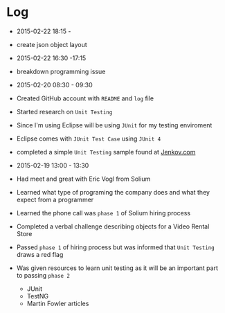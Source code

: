 # Log

- 2015-02-22 18:15 -
 - create json object layout

- 2015-02-22 16:30 -17:15
 - breakdown programming issue

- 2015-02-20 08:30 - 09:30
 - Created GitHub account with `README` and `log` file
 - Started research on `Unit Testing`
 - Since I'm using Eclipse will be using `JUnit` for my testing enviroment
 - Eclipse comes with `JUnit Test Case` using `JUnit 4`
 - completed a simple `Unit Testing` sample found at <a href="http://tutorials.jenkov.com/java-unit-testing/simple-test.html" target="_blank">Jenkov.com</a>

- 2015-02-19 13:00 - 13:30
 - Had meet and great with Eric Vogl from Solium
 - Learned what type of programing the company does and what they expect from a programmer
 - Learned the phone call was `phase 1` of Solium hiring process
 - Completed a verbal challenge describing objects for a Video Rental Store
 - Passed `phase 1` of hiring process but was informed that `Unit Testing` draws a red flag
 - Was given resources to learn unit testing as it will be an important part to passing `phase 2`
    - JUnit
    - TestNG
    - Martin Fowler articles
